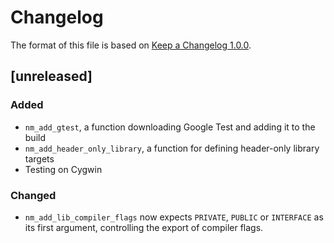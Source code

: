# Changelog

The format of this file is based on [Keep a Changelog 1.0.0](https://keepachangelog.com/en/1.0.0/).

## [unreleased]
### Added
- `nm_add_gtest`, a function downloading Google Test and
  adding it to the build
- `nm_add_header_only_library`, a function for defining header-only library
  targets
- Testing on Cygwin

### Changed
- `nm_add_lib_compiler_flags` now expects `PRIVATE`,
  `PUBLIC` or `INTERFACE` as its first argument, controlling
  the export of compiler flags.
